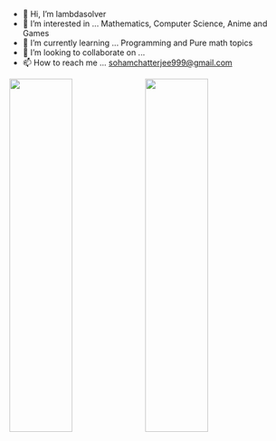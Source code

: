 - 👋 Hi, I’m lambdasolver
- 👀 I’m interested in ... Mathematics, Computer Science, Anime and Games
- 🌱 I’m currently learning ... Programming and Pure math topics
- 💞️ I’m looking to collaborate on ...
- 📫 How to reach me ... sohamchatterjee999@gmail.com


<img align="left" width="47%" height="40%" src="https://github-readme-stats.vercel.app/api?username=lambdasolver&show_icons=true&theme=tokyonight&hide_border=true)](https://git.io/streak-stats"/>
<img align="left" width="47%" height="40%" src="https://github-readme-stats.vercel.app/api/top-langs/?username=lambdasolver&theme=tokyonight&hide_border=false&include_all_commits=true&count_private=false&layout=compact&hide_border=true)](https://git.io/streak-stats"/>


<!--
<ul style="list-style-type: none">
<li><img align="left" width="10%" height="30" src="https://img.shields.io/badge/latex-%23008080.svg?style=for-the-badge&logo=latex&logoColor=white"/></li>
<li><img align="left" width="10%" height="30" src="https://img.shields.io/badge/Gimp-657D8B?style=for-the-badge&logo=gimp&logoColor=FFFFFF"/></li>
<li><img align="left" width="15%" height="30" src="https://img.shields.io/badge/Inkscape-e0e0e0?style=for-the-badge&logo=inkscape&logoColor=080A13"/></li>
<li><img align="left" width="20%" height="30" src="https://img.shields.io/badge/Visual%20Studio%20Code-0078d7.svg?style=for-the-badge&logo=visual-studio-code&logoColor=white"/></li>
<li><img align="left" width="15%" height="30" src="https://img.shields.io/badge/Haskell-5e5086?style=for-the-badge&logo=haskell&logoColor=white"/></li>
<li><img align="left" width="10%" height="30" src="https://img.shields.io/badge/java-%23ED8B00.svg?style=for-the-badge&logo=openjdk&logoColor=white"/></li>
<li><img align="left" width="15%" height="30" src="https://img.shields.io/badge/markdown-%23000000.svg?style=for-the-badge&logo=markdown&logoColor=white"/></li>
<li><img align="left" width="15%" height="30" src="https://img.shields.io/badge/python-3670A0?style=for-the-badge&logo=python&logoColor=ffdd54"/></li>
<li><img align="left" width="15%" height="30" src="https://img.shields.io/badge/html5-%23E34F26.svg?style=for-the-badge&logo=html5&logoColor=white"/></li>
<li><img align="left" width="20%" height="30" src="https://img.shields.io/badge/shell_script-%23121011.svg?style=for-the-badge&logo=gnu-bash&logoColor=white"/></li>
<li><img align="left" width="10%" height="30" src="https://img.shields.io/badge/css3-%231572B6.svg?style=for-the-badge&logo=css3&logoColor=white"/></li>
</ul>



<p>
<h1>Operating Systems I have Used</h1>
</p>
<img align="left" width="10%" src="https://img.shields.io/badge/Fedora-294172?style=for-the-badge&logo=fedora&logoColor=white"/>
<img align="left" width="10%" src="https://img.shields.io/badge/Arch%20Linux-1793D1?logo=arch-linux&logoColor=fff&style=for-the-badge"/>
<img align="left" width="10%" src="https://img.shields.io/badge/Manjaro-35BF5C?style=for-the-badge&logo=Manjaro&logoColor=white"/>
<img align="left" width="10%" src="https://img.shields.io/badge/Windows%2011-%230079d5.svg?style=for-the-badge&logo=Windows%2011&logoColor=white"/>

-->


<!---
sohamyagami/sohamyagami is a ✨ special ✨ repository because its `README.md` (this file) appears on your GitHub profile.
You can click the Preview link to take a look at your changes.
--->
